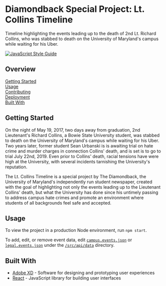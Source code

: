 # Diamondback Special Project: Lt. Collins Timeline

Timeline highlighting the events leading up to the death of 2nd Lt. Richard
Collins, who was stabbed to death on the University of Maryland's campus while
waiting for his Uber.

[![JavaScript Style Guide](https://img.shields.io/badge/code_style-standard-brightgreen.svg)](https://standardjs.com)

## Overview

[Getting Started](#getting-started)  
[Usage](#usage)  
[Contributing](./docs/CONTRIBUTING.md)  
[Deployment](./docs/DEPLOYMENT.md)  
[Built With](#built-with)

## Getting Started

On the night of May 19, 2017, two days away from graduation, 2nd Lieutenant's Richard Collins, a Bowie State University student, was stabbed to death on the University of Maryland's campus while waiting for his Uber. Two years later, former student Sean Urbanski is is awaiting trial on hate crime and murder charges in connection Collins' death, and is set is to go to trial July 22nd, 2019. Even prior to Collins' death, racial tensions have were high at the University, with several incidents tarnishing the University's reputation.

The Lt. Collins Timeline is a special project by The Diamondback, the University
of Maryland's independently run student newspaper, created with the goal of
highlighting not only the events leading up to the Lieutenant Collins' death, but what
the University has done since his untimely passing to address campus hate crimes
and promote an environment where students of all backgrounds feel safe and
accepted.

## Usage

To view the project in a production Node environment, run `npm start`.

To add, edit, or remove event data, edit [`campus.events.json`][1] or
[`legal.events.json`][2] under the [`/src/api/data`][3] directory.

## Built With

- [Adobe XD][1] - Software for designing and prototyping user experiences
- [React][2] - JavaScript library for building user interfaces

[1]: ./src/api/data/campus.events.json
[2]: ./src/api/data/campus.events.json
[3]: ./src/api/data/
[4]: https://www.adobe.com/products/xd.html
[5]: https://reactjs.org/
